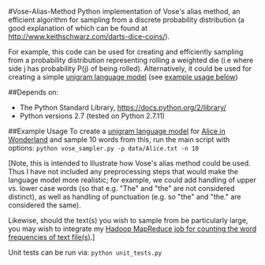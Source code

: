 #Vose-Alias-Method
Python implementation of Vose's alias method, an efficient algorithm for sampling from a discrete probability distribution (a good explanation of which can be found at http://www.keithschwarz.com/darts-dice-coins/).

For example, this code can be used for creating and efficiently sampling from a probability distribution representing rolling a weighted die (i.e where side j has probability P(j) of being rolled). Alternatively, it could be used for creating a simple [unigram language model](https://en.wikipedia.org/wiki/Language_model#Unigram_models) (see [example usage below](#example-usage))

##<a name="depends-on">Depends on:</a>
- The Python Standard Library, https://docs.python.org/2/library/
- Python versions 2.7 (tested on Python 2.7.11)

##<a name="example-usage">Example Usage</a>
To create a [unigram language model](https://en.wikipedia.org/wiki/Language_model#Unigram_models) for [Alice in Wonderland](http://www.gutenberg.org/cache/epub/11/pg11.txt) and sample 10 words from this, run the main script with options:
```python vose_sampler.py -p data/Alice.txt -n 10```

[Note, this is intended to illustrate how Vose's alias method could be used. Thus I have not included any preprocessing steps that would make the language model more realistic; for example, we could add handling of upper vs. lower case words (so that e.g. "The" and "the" are not considered distinct), as well as handling of punctuation (e.g. so "the" and "the." are considered the same).

Likewise, should the text(s) you wish to sample from be particularly large, you may wish to integrate my [Hadoop MapReduce job for counting the word frequencies of text file(s)](https://github.com/asmith26/python-mapreduce-examples/tree/master/word_frequencies).]

Unit tests can be run via:
```python unit_tests.py```
